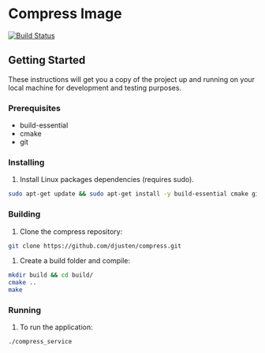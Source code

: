 # Compress Image
[![Build Status](https://travis-ci.com/djusten/compress.svg?branch=master)](https://travis-ci.com/djusten/compress)

## Getting Started
These instructions will get you a copy of the project up and running on your local machine for development and testing purposes.

### Prerequisites
- build-essential
- cmake
- git

### Installing
1. Install Linux packages dependencies (requires sudo).
  ```bash
  sudo apt-get update && sudo apt-get install -y build-essential cmake git
  ```

### Building
1. Clone the compress repository:
  ```bash
  git clone https://github.com/djusten/compress.git
  ```

1. Create a build folder and compile:
  ```bash
  mkdir build && cd build/
  cmake ..
  make
  ```

### Running
1. To run the application:
  ```bash
  ./compress_service
  ```
